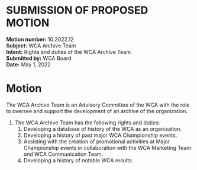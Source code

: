 # SUBMISSION OF PROPOSED MOTION

**Motion number:** 10.2022.12  
**Subject:** WCA Archive Team  
**Intent:** Rights and duties of the WCA Archive Team  
**Submitted by:** WCA Board  
**Date:** May 1, 2022

# Motion

The WCA Archive Team is an Advisory Committee of the WCA with the role to oversee and support the development of an archive of the organization.

1. The WCA Archive Team has the following rights and duties:
   1. Developing a database of history of the WCA as an organization.
   2. Developing a history of past major WCA Championship events.
   3. Assisting with the creation of promotional activities at Major Championship events in collaboration with the WCA Marketing Team and WCA Communication Team.
   4. Developing a history of notable WCA results.
